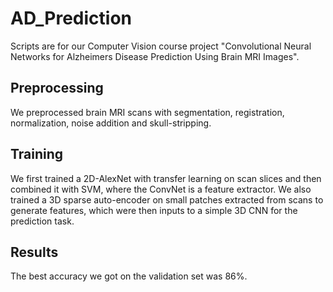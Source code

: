 # AD_Prediction

Scripts are for our Computer Vision course project "Convolutional Neural Networks for Alzheimers Disease Prediction Using Brain MRI Images".

## Preprocessing
We preprocessed brain MRI scans with segmentation, registration, normalization, noise addition and skull-stripping.

## Training
We first trained a 2D-AlexNet with transfer learning on scan slices and then combined it with SVM, where the ConvNet is a feature extractor. 
We also trained a 3D sparse auto-encoder on small patches extracted from scans to generate features, which were then inputs to a simple 3D CNN for the prediction task.

## Results
The best accuracy we got on the validation set was 86%.

